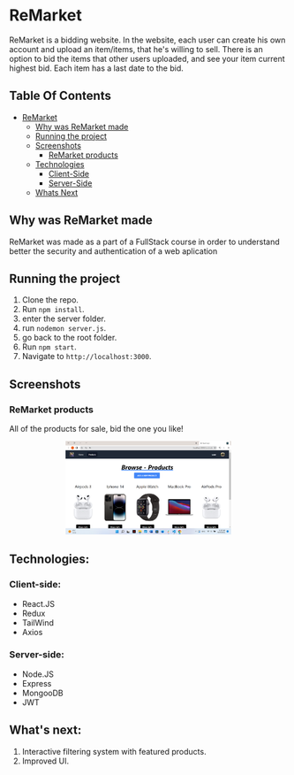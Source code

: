 # ReMarket

ReMarket is a bidding website. In the website, each user can create his own account and upload an item/items, that he's willing to sell. There is an option to bid the items that other users uploaded, and see your item current highest bid.
Each item has a last date to the bid.

## Table Of Contents

- [ReMarket](#ReMarket)
  - [Why was ReMarket made](#Why-was-ReMarket-made)
  - [Running the project](#running-the-project)
  - [Screenshots](#screenshots)
    - [ReMarket products](#ReMarket-products)
  - [Technologies](#technologies)
    - [Client-Side](#client-side)
    - [Server-Side](#server-side)
  - [Whats Next](#whats-next)

## Why was ReMarket made

ReMarket was made as a part of a FullStack course in order to understand better the security and authentication of a web aplication

## Running the project

1. Clone the repo.
2. Run `npm install`.
3. enter the server folder.
4. run `nodemon server.js`.
5. go back to the root folder.
6. Run `npm start`.
7. Navigate to `http://localhost:3000`.

## Screenshots

### ReMarket products

All of the products for sale, bid the one you like!

<p align="center"><img src="./readmeImg.png" width="300" /></p>

## Technologies:

### Client-side:

- React.JS
- Redux
- TailWind
- Axios

### Server-side:

- Node.JS
- Express
- MongooDB
- JWT

## What's next:

1. Interactive filtering system with featured products.
2. Improved UI.
